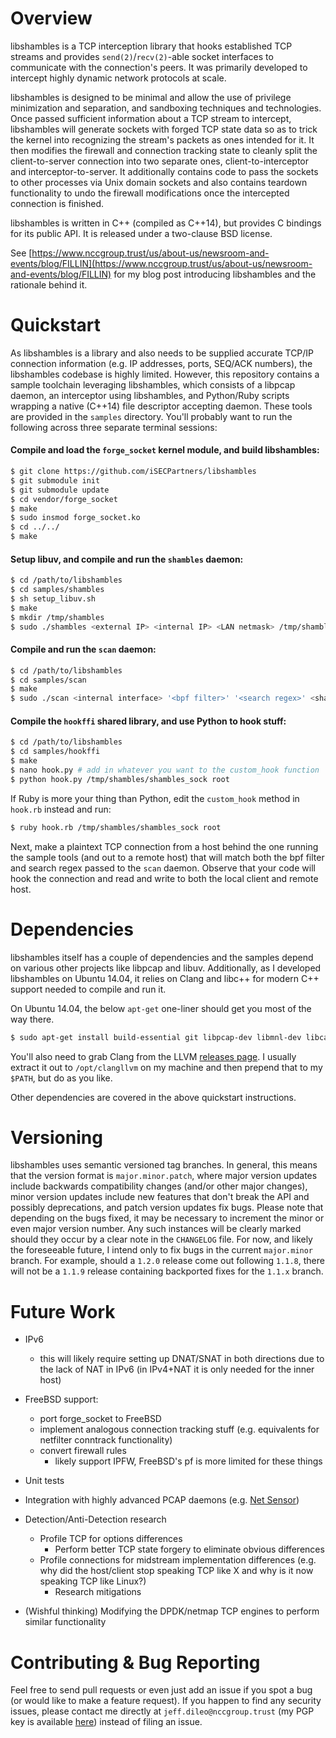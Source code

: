 # Overview

libshambles is a TCP interception library that hooks established TCP streams
and provides `send(2)`/`recv(2)`-able socket interfaces to communicate with the
connection's peers. It was primarily developed to intercept highly dynamic
network protocols at scale. 

libshambles is designed to be minimal and allow the use of privilege
minimization and separation, and sandboxing techniques and technologies. Once
passed sufficient information about a TCP stream to intercept, libshambles will
generate sockets with forged TCP state data so as to trick the kernel into
recognizing the stream's packets as ones intended for it. It then modifies the
firewall and connection tracking state to cleanly split the client-to-server
connection into two separate ones, client-to-interceptor and
interceptor-to-server. It additionally contains code to pass the sockets to
other processes via Unix domain sockets and also contains teardown
functionality to undo the firewall modifications once the intercepted
connection is finished.

libshambles is written in C++ (compiled as C++14), but provides C bindings for
its public API. It is released under a two-clause BSD license.

See
[https://www.nccgroup.trust/us/about-us/newsroom-and-events/blog/FILLIN](https://www.nccgroup.trust/us/about-us/newsroom-and-events/blog/FILLIN)
for my blog post introducing libshambles and the rationale behind it.

# Quickstart

As libshambles is a library and also needs to be supplied accurate TCP/IP
connection information (e.g. IP addresses, ports, SEQ/ACK numbers), the
libshambles codebase is highly limited. However, this repository contains a
sample toolchain leveraging libshambles, which consists of a libpcap daemon, an
interceptor using
libshambles, and Python/Ruby scripts wrapping a native (C++14) file descriptor
accepting daemon. These tools are provided in the `samples` directory. You'll
probably want to run the following across three separate terminal sessions:

#### Compile and load the `forge_socket` kernel module, and build libshambles:
```bash
$ git clone https://github.com/iSECPartners/libshambles
$ git submodule init
$ git submodule update
$ cd vendor/forge_socket
$ make
$ sudo insmod forge_socket.ko
$ cd ../../
$ make
```

#### Setup libuv, and compile and run the `shambles` daemon:
```bash
$ cd /path/to/libshambles
$ cd samples/shambles
$ sh setup_libuv.sh
$ make
$ mkdir /tmp/shambles
$ sudo ./shambles <external IP> <internal IP> <LAN netmask> /tmp/shambles/shambles_sock <bind address> <bind socket>
```

#### Compile and run the `scan` daemon:
```bash
$ cd /path/to/libshambles
$ cd samples/scan
$ make
$ sudo ./scan <internal interface> '<bpf filter>' '<search regex>' <shambles bind address> <shambles bind socket>
```

#### Compile the `hookffi` shared library, and use Python to hook stuff:
```bash
$ cd /path/to/libshambles
$ cd samples/hookffi
$ make
$ nano hook.py # add in whatever you want to the custom_hook function
$ python hook.py /tmp/shambles/shambles_sock root
```
If Ruby is more your thing than Python, edit the `custom_hook` method in
`hook.rb` instead and run:

```bash
$ ruby hook.rb /tmp/shambles/shambles_sock root
```

Next, make a plaintext TCP connection from a host behind the one running the
sample tools (and out to a remote host) that will match both the bpf filter and
search regex passed to the `scan` daemon. Observe that your code will hook the
connection and read and write to both the local client and remote host.


# Dependencies
libshambles itself has a couple of dependencies and the samples depend on
various other projects like libpcap and libuv. Additionally, as I developed
libshambles on Ubuntu 14.04, it relies on Clang and libc++ for modern C++
support needed to compile and run it.

On Ubuntu 14.04, the below `apt-get` one-liner should get you most of the way
there.
```bash
$ sudo apt-get install build-essential git libpcap-dev libmnl-dev libcap-dev libc++-dev libc++abi1 libc++1 libtool automake autotools-dev
```
You'll also need to grab Clang from the LLVM
[releases page](http://llvm.org/releases/download.html). I usually
extract it out to `/opt/clangllvm` on my machine and then prepend that to my
`$PATH`, but do as you like.

Other dependencies are covered in the above quickstart instructions.

# Versioning
libshambles uses semantic versioned tag branches. In general, this means that
the version format is `major.minor.patch`, where major version updates include
backwards compatibility changes (and/or other major changes), minor version
updates include new features that don't break the API and possibly
deprecations, and patch version updates fix bugs. Please note that depending on
the bugs fixed, it may be necessary to increment the minor or even major
version number. Any such instances will be clearly marked should they occur by
a clear note in the `CHANGELOG` file. For now, and likely the foreseeable
future, I intend only to fix bugs in the current `major.minor` branch. For
example, should a `1.2.0` release come out following `1.1.8`, there will not be
a `1.1.9` release containing backported fixes for the `1.1.x` branch.

# Future Work
- IPv6
    - this will likely require setting up DNAT/SNAT in both directions due to
      the lack of NAT in IPv6 (in IPv4+NAT it is only needed for the inner
      host)

- FreeBSD support:
    - port forge_socket to FreeBSD
    - implement analogous connection tracking stuff (e.g. equivalents for
      netfilter conntrack functionality)
    - convert firewall rules
        - likely support IPFW, FreeBSD's pf is more limited for these things

- Unit tests

- Integration with highly advanced PCAP daemons
  (e.g. [Net Sensor](https://isis.poly.edu/~bk/netsensor/))

- Detection/Anti-Detection research
    - Profile TCP for options differences
        - Perform better TCP state forgery to eliminate obvious differences
    - Profile connections for midstream implementation differences (e.g. why
      did the host/client stop speaking TCP like X and why is it now speaking
      TCP like Linux?)
        - Research mitigations

- (Wishful thinking) Modifying the DPDK/netmap TCP engines to perform similar
  functionality


# Contributing & Bug Reporting

Feel free to send pull requests or even just add an issue if you spot a bug (or
would like to make a feature request). If you happen to find any security
issues, please contact me directly at `jeff.dileo@nccgroup.trust` (my PGP key is
available [here](https://isecpartners.github.io/keys/jdileo.asc)) instead of
filing an issue.
